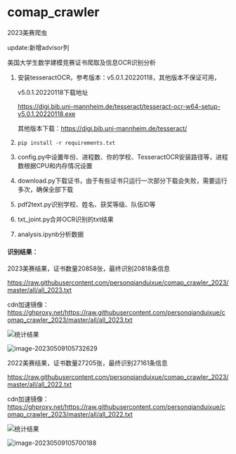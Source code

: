 # comap_crawler
2023美赛爬虫

update:新增advisor列


美国大学生数学建模竞赛证书爬取及信息OCR识别分析


1. 安装tesseractOCR，参考版本：v5.0.1.20220118，其他版本不保证可用，

   v5.0.1.20220118下载地址

   https://digi.bib.uni-mannheim.de/tesseract/tesseract-ocr-w64-setup-v5.0.1.20220118.exe

   其他版本下载：https://digi.bib.uni-mannheim.de/tesseract/

2. `pip install -r requirements.txt`

3. config.py中设置年份、进程数、你的学校、TesseractOCR安装路径等，进程数根据CPU和内存情况设置

4. download.py下载证书，由于有些证书只运行一次部分下载会失败，需要运行多次，确保全部下载

5. pdf2text.py识别学校、姓名、获奖等级、队伍ID等

6. txt_joint.py合并OCR识别的txt结果

7. analysis.ipynb分析数据

#### 识别结果：

2023美赛结果，证书数量20858张，最终识别20818条信息

https://raw.githubusercontent.com/personqianduixue/comap_crawler_2023/master/all/all_2023.txt

cdn加速镜像：https://ghproxy.net/https://raw.githubusercontent.com/personqianduixue/comap_crawler_2023/master/all/all_2023.txt

![统计结果](https://cdn.jsdelivr.net/gh/personqianduixue/picbed/img202305091055579.png)

![image-20230509105732629](https://cdn.jsdelivr.net/gh/personqianduixue/picbed/img202305091057649.png)

2022美赛结果，证书数量27205张，最终识别27161条信息

https://raw.githubusercontent.com/personqianduixue/comap_crawler_2023/master/all/all_2022.txt

cdn加速镜像：https://ghproxy.net/https://raw.githubusercontent.com/personqianduixue/comap_crawler_2023/master/all/all_2022.txt

![统计结果](https://cdn.jsdelivr.net/gh/personqianduixue/picbed/img202305091056671.png)

![image-20230509105700188](https://cdn.jsdelivr.net/gh/personqianduixue/picbed/img202305091057210.png)
